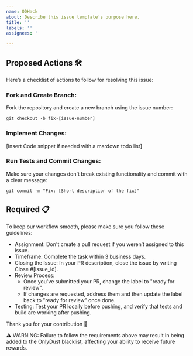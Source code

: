 ```yaml
---
name: ODHack
about: Describe this issue template's purpose here.
title: ''
labels: ''
assignees: ''

---
```


## Proposed Actions 🛠️
Here’s a checklist of actions to follow for resolving this issue:

### Fork and Create Branch:
Fork the repository and create a new branch using the issue number:

`git checkout -b fix-[issue-number]`

### Implement Changes:
[Insert Code snippet if needed with a mardown todo list]

### Run Tests and Commit Changes:
Make sure your changes don't break existing functionality and commit with a clear message:

`git commit -m "Fix: [Short description of the fix]"`

## Required 📋
To keep our workflow smooth, please make sure you follow these guidelines:

- Assignment: Don't create a pull request if you weren’t assigned to this issue.
- Timeframe: Complete the task within 3 business days.
- Closing the Issue: In your PR description, close the issue by writing Close #[issue_id].
- Review Process:
  - Once you've submitted your PR, change the label to "ready for review".
  - If changes are requested, address them and then update the label back to "ready for review" once done.
- Testing: Test your PR locally before pushing, and verify that tests and build are working after pushing.

Thank you for your contribution 🙏

⚠️ WARNING: Failure to follow the requirements above may result in being added to the OnlyDust blacklist, affecting your ability to receive future rewards.
